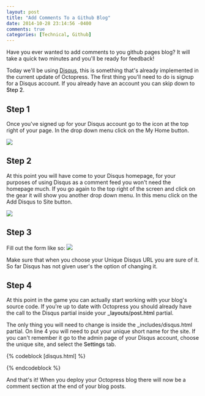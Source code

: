```yaml
---
layout: post
title: "Add Comments To a Github Blog"
date: 2014-10-28 23:14:56 -0400
comments: true
categories: [Technical, Github]
---
```


Have you ever wanted to add comments to you github pages blog? It will take a quick two minutes and you'll be ready for feedback!
<!--more-->

Today we'll be using <a href="http://disqus.com">Disqus</a>, this is something that's already implemented in the current update of Octopress. The first thing you'll need to do is signup for a Disqus account. If you already have an account you can skip down to <span style="font-weight: 500">Step 2</span>.

## Step 1
Once you've signed up for your Disqus account go to the icon at the top right of your page. In the drop down menu click on the My Home button.

<img src="{{ root_url }}/images/start.png"/>

## Step 2
At this point you will have come to your Disqus homepage, for your purposes of using Disqus as a comment feed you won't need the homepage much. If you go again to the top right of the screen and click on the gear it will show you another drop down menu. In this menu click on the Add Disqus to Site button.

<img src="{{ root_url }}/images/homemenu.png"/>

## Step 3
Fill out the form like so:
<img src="{{ root_url }}/images/siteprofile.png"/>

Make sure that when you choose your Unique Disqus URL you are sure of it. So far Disqus has not given user's the option of changing it.

## Step 4
At this point in the game you can actually start working with your blog's source code. If you're up to date with Octopress you should already have the call to the Disqus partial inside your <span style="font-weight: 500">_layouts/post.html</span> partial.

The only thing you will need to change is inside the _includes/disqus.html partial. On line 4 you will need to put your unique short name for the site. If you can't remember it go to the admin page of your Disqus account, choose the unique site, and select the <span style="font-weight: 500">Settings</span> tab.

{% codeblock [disqus.html] %}
<script type="text/javascript">
    /* * * CONFIGURATION VARIABLES: EDIT BEFORE PASTING INTO YOUR WEBPAGE * * */
    var disqus_shortname = 'YOUR_SHORTNAME_HERE'; // required: replace example with your forum shortname

    /* * * DON'T EDIT BELOW THIS LINE * * */
    (function() {
        var dsq = document.createElement('script'); dsq.type = 'text/javascript'; dsq.async = true;
        dsq.src = '//' + disqus_shortname + '.disqus.com/embed.js';
        (document.getElementsByTagName('head')[0] || document.getElementsByTagName('body')[0]).appendChild(dsq);
    })();
</script>
{% endcodeblock %}

And that's it! When you deploy your Octopress blog there will now be a comment section at the end of your blog posts.

